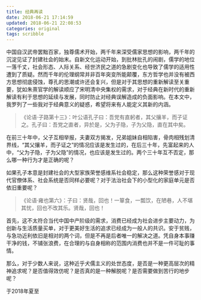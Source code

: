 ```yaml
---
title: 经典再读
date: 2018-06-21 17:14:59
updated: 2018-06-21 22:08:53
categories: original
tags: scribble
---
```


中国自汉武帝罢黜百家，独尊儒术开始，两千年来深受儒家思想的影响，两千年的沉淀见证了封建社会的始末。自新文化运动开始，到批林批孔的闹剧，儒学的地位一落千丈，社会形态、人际关系、经世济民之道的急剧变化也导致了儒学的适用性遭到了质疑。然而千年的伦理纲常并非百年突变所能颠覆，东方哲学也并没有被西方思想彻底侵蚀，尊孔的思潮或许还会复兴，但是对于其思想的重新解读至关重要，犹如朱熹官学的解读顺应了宋明清中央集权的需求，对于经典在新时代的重新解读有利于思想的延续与发展，同时防止对经典误解造成的负面影响。在本文中，我罗列了一些我对于经典意义的疑惑，希望将来有人能定义其新的内涵。

<!--more-->

> 《论语·子路第十三》：叶公语孔子曰：吾党有直躬者，其父攘羊，而子证之。孔子曰：吾党之直者，异於是，父为子隐，子为父隐，直在其中矣。

在前三十年中，父子互相举报，夫妻双方揭发，兄弟姐妹自相陷害，骨肉相残划清界线，“其父攘羊，而子证之”的情况应该是发生过的，在后三十年，先富起来的人中，“父为子隐，子为父隐”的情况，也应该是发生过的。两个三十年互不否定，那么哪一种行为才是正确的呢？

如果孔子本意是封建社会的大型家族荣誉感维系社会稳定，那么这种荣誉感对于现代官僚体系、社会系统是否同样必要呢？对于法治社会下的小型化的家庭单元是否依旧重要呢？



> 《论语·雍也第六》：子曰：贤哉，回也！一箪食，一瓢饮，在陋巷，人不堪其忧，回也不改其乐。贤哉，回也！

首先，这不太符合当代中国中产阶级的需求，消费已经成为社会进步主要动力，为创新与生活质量买单，对于更美好生活的追求已经成为一般人的共识。安于贫贱，与急功近利依旧是相对的两个词，但是不再是后者唯一的解决之道。凭自身本事赚干净的钱，不铺张浪费，在合理的与自身相称的范围内消费也并不是一件可耻的事情。

那么，对于少数人来说，这种近乎犬儒主义的处世态度，是否是一种更高层次的精神追求呢？是否值得效仿呢？是否真的是一种解脱呢？是否需要做到苦行的地步呢？



于2018年夏至